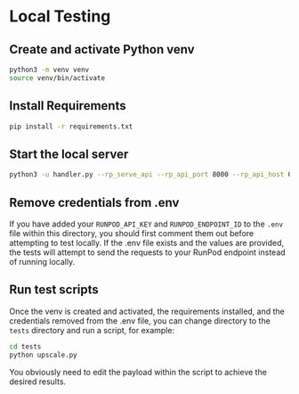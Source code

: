 # Local Testing

## Create and activate Python venv

```bash
python3 -m venv venv
source venv/bin/activate
```

## Install Requirements

```bash
pip install -r requirements.txt
```

## Start the local server

```bash
python3 -u handler.py --rp_serve_api --rp_api_port 8000 --rp_api_host 0.0.0.0
````

## Remove credentials from .env

If you have added your `RUNPOD_API_KEY` and
`RUNPOD_ENDPOINT_ID` to the `.env` file within
this directory, you should first comment them
out before attempting to test locally.  If
the .env file exists and the values are provided,
the tests will attempt to send the requests to
your RunPod endpoint instead of running locally.

## Run test scripts

Once the venv is created and activated, the requirements
installed, and the credentials removed from the .env
file, you can change directory to the `tests` directory
and run a script, for example:

```bash
cd tests
python upscale.py
```

You obviously need to edit the payload within the
script to achieve the desired results.
